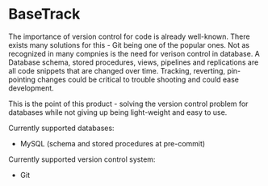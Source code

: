 # BaseTrack

The importance of version control for code is already well-known. There exists many solutions for this - Git being one of the popular ones. 
Not as recognized in many compnies is the need for verison control in database. A Database schema, stored procedures, views, pipelines and replications
are all code snippets that are changed over time. Tracking, reverting, pin-pointing changes could be critical to trouble shooting and could ease development.

This is the point of this product - solving the version control problem for databases while not giving up being light-weight and easy to use.

Currently supported databases:
- MySQL (schema and stored procedures at pre-commit)

Currently supported version control system:
- Git
